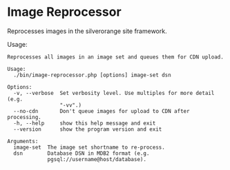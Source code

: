 Image Reprocessor
=================
Reprocesses images in the silverorange site framework.

Usage:
```
Reprocesses all images in an image set and queues them for CDN upload.

Usage:
  ./bin/image-reprocessor.php [options] image-set dsn

Options:
  -v, --verbose  Set verbosity level. Use multiples for more detail (e.g.
                 "-vv".)
  --no-cdn       Don't queue images for upload to CDN after processing.
  -h, --help     show this help message and exit
  --version      show the program version and exit

Arguments:
  image-set  The image set shortname to re-process.
  dsn        Database DSN in MDB2 format (e.g.
             pgsql://username@host/database).

```
